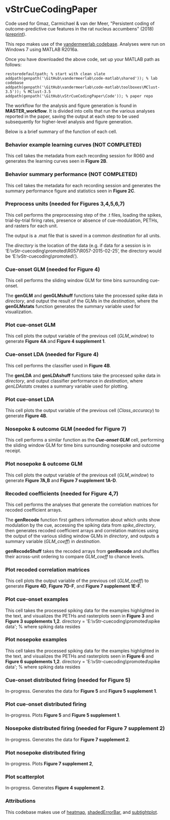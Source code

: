 # vStrCueCodingPaper


Code used for Gmaz,
Carmichael & van der Meer, "Persistent coding of outcome-predictive cue features in the rat nucleus accumbens" (2018) ([preprint](https://www.biorxiv.org/content/early/2018/08/27/300251)).

This repo makes use of the [vandermeerlab codebase](https://github.com/vandermeerlab/vandermeerlab). Analyses were run on Windows 7 using MATLAB R2016a.

Once you have downloaded the above code, set up your MATLAB path as follows:

```
restoredefaultpath; % start with clean slate
addpath(genpath('\GitHub\vandermeerlab\code-matlab\shared')); % lab codebase
addpath(genpath('\GitHub\vandermeerlab\code-matlab\toolboxes\MClust-3.5')); % MClust-3.5
addpath(genpath('\GitHub\vStrCueCodingPaper\Code')); % paper repo
```
The workflow for the analysis and figure generation is found in **MASTER_workflow**. It is divided into cells that run the various analyses reported in the paper, saving the output at each step to be used subsequently for higher-level analysis and figure generation. 

Below is a brief summary of the function of each cell.

### Behavior example learning curves (NOT COMPLETED)

This cell takes the metadata from each recording session for R060 and generates the learning curves seen in **Figure 2B**.

### Behavior summary performance (NOT COMPLETED)

This cell takes the metadata for each recording session and generates the summary performance figure and statistics seen in **Figure 2C**.

### Preprocess units (needed for Figures 3,4,5,6,7)

This cell performs the preprocessing step of the .t files, loading the spikes, trial-by-trial firing rates, presence or absence of cue-modulation, PETHs, and rasters for each unit. 

The output is a .mat file that is saved in a common *destination* for all units. 

The *directory* is the location of the data (e.g. if data for a session is in ‘E:\vStr-cuecoding\promoted\R057\R057-2015-02-25’, the directory would be ‘E:\vStr-cuecoding\promoted\’).

### Cue-onset GLM (needed for Figure 4)

This cell performs the sliding window GLM for time bins surrounding cue-onset.

The **genGLM** and **genGLMshuff** functions take the processed spike data in *directory*, and output the result of the GLMs in the *destination*, where the **genGLMstats** function generates the summary variable used for visualization. 

### Plot cue-onset GLM

This cell plots the output variable of the previous cell (*GLM_window*) to generate **Figure 4A** and **Figure 4 supplement 1**.

### Cue-onset LDA (needed for Figure 4)

This cell performs the classifier used in **Figure 4B**.

The **genLDA** and **genLDAshuff** functions take the processed spike data in *directory*, and output classifier performance in *destination*, where *genLDAstats* creates a summary variable used for plotting.

### Plot cue-onset LDA

This cell plots the output variable of the previous cell (*Class_accuracy*) to generate **Figure 4B**.

### Nosepoke & outcome GLM (needed for Figure 7)

This cell performs a similar function as the **_Cue-onset GLM_** cell, performing the sliding window GLM for time bins surrounding nosepoke and outcome receipt.

### Plot nosepoke & outcome GLM

This cell plots the output variable of the previous cell (*GLM_window*) to generate **Figure 7A,B** and **Figure 7 supplement 1A-D**.

### Recoded coefficients (needed for Figure 4,7)

This cell performs the analyses that generate the correlation matrices for recoded coefficient arrays.

The **genRecode** function first gathers information about which units show modulation by the cue, accessing the spiking data from *spike_directory*, then generates recoded coefficient arrays and correlation matrices using the output of the various sliding window GLMs in *directory*, and outputs a summary variable (*GLM_coeff*) in *destination*.

**genRecodeShuff** takes the recoded arrays from **genRecode** and shuffles their across-unit ordering to compare *GLM_coeff* to chance levels.

### Plot recoded correlation matrices

This cell plots the output variable of the previous cell (*GLM_coeff*) to generate **Figure 4D**, **Figure 7D-F**, and **Figure 7 supplement 1E-F**.

### Plot cue-onset examples

This cell takes the processed spiking data for the examples highlighted in the text, and visualizes the PETHs and rasterplots seen in **Figure 3** and **Figure 3 supplements 1,2**.
directory = 'E:\vStr-cuecoding\promoted\spike data\'; % where spiking data resides

### Plot nosepoke examples

This cell takes the processed spiking data for the examples highlighted in the text, and visualizes the PETHs and rasterplots seen in **Figure 6** and **Figure 6 supplements 1,2**.
directory = 'E:\vStr-cuecoding\promoted\spike data\'; % where spiking data resides

### Cue-onset distributed firing (needed for Figure 5)

In-progress. Generates the data for **Figure 5** and **Figure 5 supplement 1**.

### Plot cue-onset distributed firing

In-progress. Plots **Figure 5** and **Figure 5 supplement 1**.

### Nosepoke distributed firing (needed for Figure 7 supplement 2)

In-progress. Generates the data for **Figure 7 supplement 2**.

### Plot nosepoke distributed firing

In-progress. Plots **Figure 7 supplement 2**,

### Plot scatterplot

In-progress. Generates **Figure 4 supplement 2**.

### Attributions

This codebase makes use of [heatmap](https://www.mathworks.com/matlabcentral/fileexchange/24253-customizable-heat-maps), [shadedErrorBar](https://www.mathworks.com/matlabcentral/fileexchange/26311-raacampbell-shadederrorbar), and [subtightplot](https://www.mathworks.com/matlabcentral/fileexchange/39664-subtightplot).
